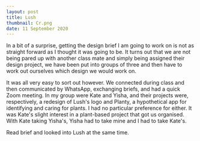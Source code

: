 ```yaml
---
layout: post
title: Lush
thumbnail: Cr.png
date: 11 September 2020
---
```


In a bit of a surprise, getting the design brief I am going to work on is not as straight forward as I thought it was going to be. It turns out that we are not being pared up with another class mate and simply being assigned their design project, we have been put into groups of three and then have to work out ourselves which design we would work on.

It was all very easy to sort out however. We connected during class and then communicated by WhatsApp, exchanging briefs, and had a quick Zoom meeting. In my group were Kate and Yisha, and their projects were, respectively, a redesign of Lush's logo and Planty, a hypothetical app for identifying and caring for plants. I had no particular preference for either. It was Kate's slight interest in a plant-based project that got us organised. With Kate taking Yisha's, Yisha had to take mine and I had to take Kate's.

Read brief and looked into Lush at the same time.
